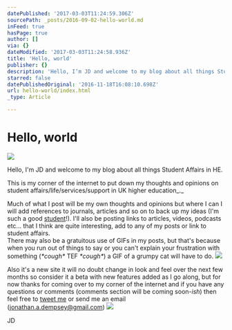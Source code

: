 ```yaml
---
datePublished: '2017-03-03T11:24:59.306Z'
sourcePath: _posts/2016-09-02-hello-world.md
inFeed: true
hasPage: true
author: []
via: {}
dateModified: '2017-03-03T11:24:58.936Z'
title: 'Hello, world'
publisher: {}
description: 'Hello, I’m JD and welcome to my blog about all things Student Affairs in HE.'
starred: false
datePublishedOriginal: '2016-11-18T16:08:10.698Z'
url: hello-world/index.html
_type: Article

---
```

# Hello, world
![](https://the-grid-user-content.s3-us-west-2.amazonaws.com/46c40eb7-4daf-4518-8593-ad3bac8bba74.gif)

Hello, I'm JD and welcome to my blog about all things Student Affairs in HE.

This is my corner of the internet to put down my thoughts and opinions on student affairs/life/services/support in UK higher education_._

Much of what I post will be my own thoughts and opinions but where I can I will add references to journals, articles and so on to back up my ideas (I'm such a good [student][0]!). I'll also be posting links to articles, videos, podcasts etc... that I think are quite interesting, add to any of my posts or link to student affairs.  
There may also be a gratuitous use of GIFs in my posts, but that's because when you run out of things to say or you can't explain your frustration with something (_\*cough\*_ TEF _\*cough\*_) a GIF of a grumpy cat will have to do.
![](https://the-grid-user-content.s3-us-west-2.amazonaws.com/9efa54b2-f74e-4787-8c83-cf5fb1695687.gif)

Also it's a new site it will no doubt change in look and feel over the next few months so consider it a beta with new features added as I go along, but for now thanks for coming over to my corner of the internet and if you have any questions or comments (comments section will be coming soon-_ish_) then feel free to [tweet me][1] or send me an email (jonathan.a.dempsey@gmail.com)
![](https://the-grid-user-content.s3-us-west-2.amazonaws.com/aeffd628-31fd-4589-833b-a88c13878fc5.png)

JD

[0]: http://studentaffairs.co.uk/about-me-jd "About me, JD"
[1]: https://goo.gl/AXGerg "Tweet me @JD_in_HE"